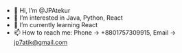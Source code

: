 - 👋 Hi, I’m @JPAtekur
- 👀 I’m interested in Java, Python, React
- 🌱 I’m currently learning React
- 📫 How to reach me: Phone -> +8801757309915, Email -> jp7atik@gmail.com

<!---
JPAtekur/JPAtekur is a ✨ special ✨ repository because its `README.md` (this file) appears on your GitHub profile.
You can click the Preview link to take a look at your changes.
--->
